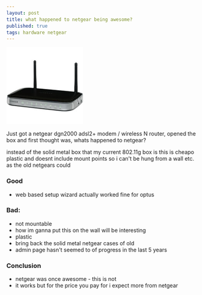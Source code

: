 ```yaml
---
layout: post
title: what happened to netgear being awesome?
published: true
tags: hardware netgear
---
```

![](/img/netgear.jpg )

Just got a netgear dgn2000 adsl2+  modem / wireless N router, opened the box and first thought was, 
whats happened to netgear? 

instead of the solid metal box that my current 802.11g box is this is cheapo plastic and doesnt 
include mount points so i can't be hung from a wall etc. as the old netgears could

### Good

- web based setup wizard actually worked fine for optus

### Bad:

- not mountable
 - how im ganna put this on the wall will be interesting
- plastic
 - bring back the solid metal netgear cases of old
- admin page hasn't seemed to of progress in the last 5 years

### Conclusion

- netgear was once awesome - this is not
- it works but for the price you pay for i expect more from netgear
